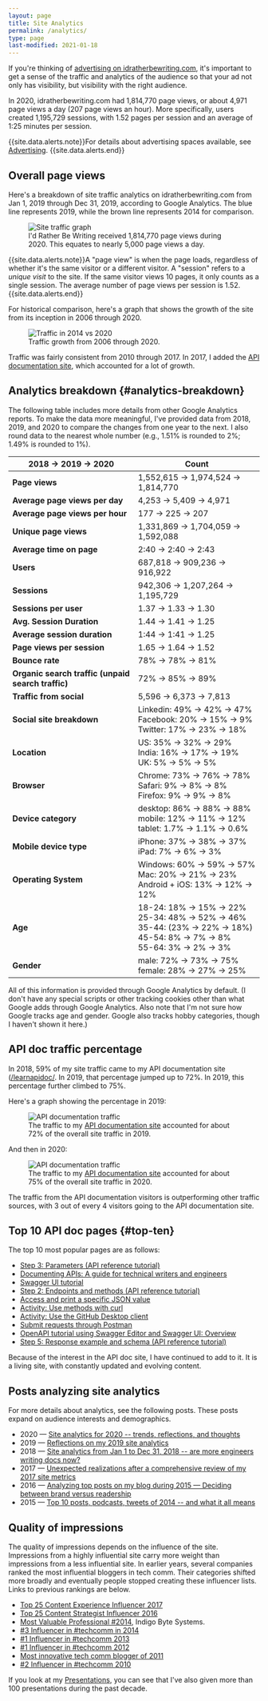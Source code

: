 ```yaml
---
layout: page
title: Site Analytics
permalink: /analytics/
type: page
last-modified: 2021-01-18
---
```


If you're thinking of [advertising on idratherbewriting.com](/advertising/), it's important to get a sense of the traffic and analytics of the audience so that your ad not only has visibility, but visibility with the right audience.

In 2020, idratherbewriting.com had 1,814,770 page views, or about 4,971 page views a day (207 page views an hour). More specifically, users created 1,195,729 sessions, with 1.52 pages per session and an average of 1:25 minutes per session.

{{site.data.alerts.note}}For details about advertising spaces available, see <a href="/advertising">Advertising</a>. {{site.data.alerts.end}}

## Overall page views

Here's a breakdown of site traffic analytics on idratherbewriting.com from Jan 1, 2019 through Dec 31, 2019, according to Google Analytics. The blue line represents 2019, while the brown line represents 2014 for comparison.

<figure><img src="https://s3.us-west-1.wasabisys.com/idbwmedia.com/images/2020overallanalyticsgraph.png" alt="Site traffic graph" /> <figcaption>I'd Rather Be Writing received 1,814,770 page views during 2020. This equates to nearly 5,000 page views a day.</figcaption></figure>

{{site.data.alerts.note}}A "page view" is when the page loads, regardless of whether it's the same visitor or a different visitor. A "session" refers to a <i>unique visit</i> to the site. If the same visitor views 10 pages, it only counts as a single session. The average number of page views per session is 1.52.{{site.data.alerts.end}}

For historical comparison, here's a graph that shows the growth of the site from its inception in 2006 through 2020.

<figure><img src="https://s3.us-west-1.wasabisys.com/idbwmedia.com/images/historicalgrowthblog2006-2020.png" alt="Traffic in 2014 vs 2020" /><figcaption>Traffic growth from 2006 through 2020.</figcaption></figure>

Traffic was fairly consistent from 2010 through 2017. In 2017, I added the [API documentation site](/learnapidoc/), which accounted for a lot of growth.

## Analytics breakdown {#analytics-breakdown}

The following table includes more details from other Google Analytics reports. To make the data more meaningful, I've provided data from 2018, 2019, and 2020 to compare the changes from one year to the next. I also round data to the nearest whole number (e.g., 1.51% is rounded to 2%; 1.49% is rounded to 1%).

<table style="width: 100%">
<colgroup>
  <col width="50%" />
  <col width="50%" />
</colgroup>
  <thead>
  <tr>
    <th>2018 -> 2019 -> 2020</th>
    <th>Count</th>
  </tr>
  </thead>
  <tbody>
  <tr>
    <td markdown="span"><b>Page views</b></td>
    <td markdown="span">1,552,615 -> 1,974,524 -> 1,814,770</td>
  </tr>
  <tr>
    <td markdown="span"><b>Average page views per day</b></td>
    <td markdown="span">4,253 -> 5,409 -> 4,971</td>
  </tr>
  <tr>
    <td markdown="span"><b>Average page views per hour</b></td>
    <td markdown="span">177 -> 225 -> 207</td>
  </tr>
  <tr>
    <td markdown="span"><b>Unique page views</b></td>
    <td markdown="span">1,331,869 -> 1,704,059 -> 1,592,088</td>
  </tr>
  <tr>
    <td markdown="span"><b>Average time on page</b></td>
    <td markdown="span">2:40 -> 2:40 -> 2:43</td>
  </tr>
  <tr>
    <td markdown="span"><b>Users</b></td>
    <td markdown="span">687,818 -> 909,236 -> 916,922</td>
  </tr>
  <tr>
    <td markdown="span"><b>Sessions</b></td>
    <td markdown="span">942,306 -> 1,207,264 -> 1,195,729</td>
  </tr>
  <tr>
    <td markdown="span"><b>Sessions per user</b></td>
    <td markdown="span">1.37 -> 1.33 -> 1.30 </td>
  </tr>
  <tr>
    <td markdown="span"><b>Avg. Session Duration</b></td>
    <td markdown="span">1.44 -> 1.41 -> 1.25 </td>
  </tr>
  <tr>
    <td markdown="span"><b>Average session duration</b></td>
    <td markdown="span">1:44 -> 1:41 -> 1.25</td>
  </tr>
  <tr>
    <td markdown="span"><b>Page views per session</b></td>
    <td markdown="span">1.65 -> 1.64 -> 1.52</td>
  </tr>
  <tr>
    <td markdown="span"><b>Bounce rate</b></td>
    <td markdown="span">78% -> 78% -> 81%</td>
  </tr>
  <tr>
    <td markdown="span"><b>Organic search traffic (unpaid search traffic)</b></td>
    <td markdown="span">72% -> 85% -> 89%</td>
  </tr>
  <tr>
    <td markdown="span"><b>Traffic from social</b></td>
    <td markdown="span">5,596 -> 6,373 -> 7,813</td>
  </tr>
  <tr>
    <td markdown="span"><b>Social site breakdown</b></td>
    <td markdown="span">Linkedin: 49% -> 42% -> 47%<br/> Facebook: 20% -> 15% -> 9%<br/>Twitter: 17% -> 23% -> 18% </td>
  </tr>
  <tr>
    <td markdown="span"><b>Location</b></td>
    <td markdown="span">US: 35% -> 32% -> 29% <br/>India: 16% -> 17% -> 19%<br/>UK: 5% -> 5% -> 5%</td>
  </tr>
  <tr>
    <td markdown="span"><b>Browser</b></td>
    <td markdown="span">Chrome: 73% -> 76% -> 78%<br/> Safari: 9% -> 8% -> 8%<br/>Firefox: 9% -> 9% -> 8%</td>
  </tr>
  <tr>
    <td markdown="span"><b>Device category</b></td>
    <td markdown="span">desktop: 86% -> 88% -> 88%<br/> mobile: 12% -> 11% -> 12%<br/>tablet: 1.7% -> 1.1% -> 0.6%</td>
  </tr>
  <tr>
    <td markdown="span"><b>Mobile device type</b></td>
    <td markdown="span">iPhone: 37% -> 38% -> 37%<br/>iPad: 7% -> 6% -> 3%
    </td>
  </tr>
  <tr>
    <td markdown="span"><b>Operating System</b></td>
    <td markdown="span">Windows: 60% -> 59% -> 57%<br/>Mac: 20% -> 21% -> 23%<br/>Android + iOS: 13% -> 12% -> 12%</td>
  </tr>
  <tr>
    <td markdown="span"><b>Age</b></td>
    <td markdown="span">18-24: 18% -> 15% -> 22%<br/>25-34: 48% -> 52% -> 46%<br/>35-44: (23% -> 22% -> 18%)<br/>45-54: 8% -> 7% -> 8%<br/>55-64: 3% -> 2% -> 3%</td>
  </tr>
  <tr>
    <td markdown="span"><b>Gender</b></td>
    <td markdown="span">male: 72% -> 73% -> 75%<br/>female: 28% -> 27% -> 25%</td>
  </tr>
  </tbody>
</table>

All of this information is provided through Google Analytics by default. (I don't have any special scripts or other tracking cookies other than what Google adds through Google Analytics. Also note that I'm not sure how Google tracks age and gender. Google also tracks hobby categories, though I haven't shown it here.)

## API doc traffic percentage

In 2018, 59% of my site traffic came to my API documentation site ([/learnapidoc/](/learnapidoc/). In 2019, that percentage jumped up to 72%. In 2019, this percentage further climbed to 75%.

Here's a graph showing the percentage in 2019:

<figure><img src="https://s3.us-west-1.wasabisys.com/idbwmedia.com/images/learnapidoc_traffic3v2.png" alt="API documentation traffic" /> <figcaption>The traffic to my <a href='/learnapidoc/'>API documentation site</a> accounted for about 72% of the overall site traffic in 2019.</figcaption></figure>

And then in 2020:

<figure><img src="https://s3.us-west-1.wasabisys.com/idbwmedia.com/images/2021analyticstrafficeapisource.png" alt="API documentation traffic" /> <figcaption>The traffic to my <a href='/learnapidoc/'>API documentation site</a> accounted for about 75% of the overall site traffic in 2020.</figcaption></figure>

The traffic from the API documentation visitors is outperforming other traffic sources, with 3 out of every 4 visitors going to the API documentation site.

## Top 10 API doc pages {#top-ten}

The top 10 most popular pages are as follows:

* [Step 3: Parameters (API reference tutorial)](/learnapidoc/docapis_doc_parameters.html)
* [Documenting APIs: A guide for technical writers and engineers](/learnapidoc/)
* [Swagger UI tutorial](/learnapidoc/pubapis_swagger.html)
* [Step 2: Endpoints and methods (API reference tutorial)](/learnapidoc/docapis_resource_endpoints.html)
* [Access and print a specific JSON value](/learnapidoc/docapis_access_json_values.html)
* [Activity: Use methods with curl](/learnapidoc/docapis_curl_with_petstore.html)
* [Activity: Use the GitHub Desktop client](/learnapidoc/pubapis_github_desktop_client.html)
* [Submit requests through Postman](/learnapidoc/docapis_postman.html)
* [OpenAPI tutorial using Swagger Editor and Swagger UI: Overview](/learnapidoc/pubapis_openapi_tutorial_overview.html)
* [Step 5: Response example and schema (API reference tutorial)](/learnapidoc/docapis_doc_sample_responses_and_schema.htm.)

Because of the interest in the API doc site, I have continued to add to it. It is a living site, with constantly updated and evolving content.

## Posts analyzing site analytics

For more details about analytics, see the following posts. These posts expand on audience interests and demographics.

* 2020 &mdash; [Site analytics for 2020 -- trends, reflections, and thoughts](/blog/site-analytics-reflections/)
* 2019 &mdash; [Reflections on my 2019 site analytics](/blog/reflections-on-site-analytics-for-2019/)
* 2018 &mdash; [Site analytics from Jan 1 to Dec 31, 2018 -- are more engineers writing docs now?](/2019/01/14/site-analytics-from-2018-59-percent-traffic-going-to-api-doc-site/)
* 2017 &mdash; [Unexpected realizations after a comprehensive review of my 2017 site metrics](/2018/01/11/comprehensive-metrics-for-idratherbewriting-in-2017)
* 2016 &mdash; [Analyzing top posts on my blog during 2015 — Deciding between brand versus readership](/2016/01/01/analyzing-top-posts-trends-on-idratherbewriting-blog/)
* 2015 &mdash; [Top 10 posts, podcasts, tweets of 2014 -- and what it all means](/2015/01/05/top-10-posts-podcasts-tweets-of-2014-and-what-it-all-means/)

## Quality of impressions

The quality of impressions depends on the influence of the site. Impressions from a highly influential site carry more weight than impressions from a less influential site. In earlier years, several companies ranked the most influential bloggers in tech comm. Their categories shifted more broadly and eventually people stopped creating these influencer lists. Links to previous rankings are below.

* [Top 25 Content Experience Influencer 2017](https://mindtouch.com/resources/announcing-2017s-top25-content-experience-influencers-top200-strategists)
* [Top 25 Content Strategist Influencer 2016](https://mindtouch.com/resources/announcing-top-25-content-strategist-influencers-2016)
* [Most Valuable Professional #2014](http://www.drexplain.com/mvp/tom-johnson/), Indigo Byte Systems.
* [#3 Influencer in #techcomm in 2014](http://www.mindtouch.com/blog/2014/04/25/top-50-most-influential-techcomm-experts-lets-connect-at-the-stc-summit-2014-techwhirl-or-writethedocs)
* [#1 Influencer in #techcomm 2013](http://www.mindtouch.com/blog/2013/04/04/2013-influencers-in-techcomm/)
* [#1 Influencer in #techcomm 2012](http://www.mindtouch.com/blog/2012/01/06/techcomm-contentstrategy-400-knowledgebase/ "I'd Rather Be Writing is most influential blog of 2012")
* [Most innovative tech comm blogger of 2011](http://mndt.ch/MI-2011?utm_source=mt-blog&utm_medium=210%C3%9757banner&utm_campaign=07292010techcomm10%C3%9757banner&utm_campaign=07292010techcomm "Most innovative blog of 2011")
* [#2 Influencer in #techcomm 2010](http://www.mindtouch.com/blog/2010/07/29/the-most-influential-technical-communicator-bloggers/ "Second most influential blog, I'd Rather Be Writing")

If you look at my [Presentations](/presentations/), you can see that I've also given more than 100 presentations during the past decade.
